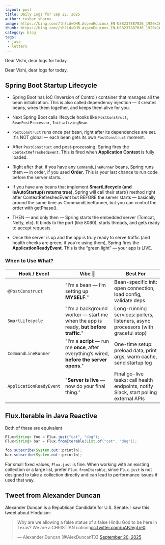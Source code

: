 ```yaml
---
layout: post
title: Daily Logs for Sep 22, 2025 
author: tushar sharma
image: https://bing.com//th?id=OHR.AspenEquinox_EN-US8237887036_1920x1080.jpg&pid=hp&w=437
thumb: https://bing.com//th?id=OHR.AspenEquinox_EN-US8237887036_1920x1080.jpg&pid=hp&w=437
category: blog
tags:
 - java
 - letters
---
```


Dear Vishi, dear logs for today.<!-- truncate_here -->

Dear Vishi, dear logs for today.

## Spring Boot Startup Lifecycle

* Spring Boot has IoC (Inversion of Control) container that manages all the bean initialization. This is also called dependency injection — it creates beans, wires them together, and keeps them alive for you.

* Next Spring Boot calls lifecycle hooks like `PostConstruct`, `BeanPostProcessor`, `InitializingBean`

* `PostConstruct` runs once per bean, right after its dependencies are set. It's NOT global — each bean gets its own `PostConstruct` moment.

* After `PostConstruct` and post-processing, Spring fires the `ContextRefreshedEvent`. This is fired when **Application Context** is fully loaded.

* Right after that, if you have any `CommandLineRunner` beans, Spring runs them — in order, if you used **Order**. This is your last chance to run code before the server starts.

* If you have any beans that implement **SmartLifecycle (and isAutoStartup() returns true)**, Spring will call their start() method right after ContextRefreshedEvent but BEFORE the server starts — basically around the same time as CommandLineRunner, but you can control the order with getPhase().

* THEN — and only then — Spring starts the embedded server (Tomcat, Netty, etc). It binds to the port (like 8080), starts threads, and gets ready to accept requests.

* Once the server is up and the app is truly ready to serve traffic (and health checks are green, if you’re using them), Spring fires the **ApplicationReadyEvent**. This is the “green light” — your app is LIVE.

### When to Use What?

| Hook / Event             | Vibe 💬                                      | Best For                                      |
|--------------------------|----------------------------------------------|-----------------------------------------------|
| `@PostConstruct`         | "I’m a bean — I’m setting up **MYSELF**."     | Bean-specific init: open connection, load config, validate deps |
| `SmartLifecycle`         | "I’m a background worker — start me when the app is ready, **but before traffic**." | Long-running services: pollers, listeners, async processors (with graceful stop) |
| `CommandLineRunner`      | "I’m a **script** — run me **once**, after everything’s wired, **before the server opens**." | One-time setup: preload data, print args, warm cache, send startup log |
| `ApplicationReadyEvent`  | "**Server is live** — now do your final thing." | Final go-live tasks: call health endpoints, notify Slack, start polling external APIs |

## Flux.Iterable in Java Reactive

Both of these are equivalent

```java
Flux<String> foo = Flux.just("cat", "dog");
Flux<String> bar = Flux.fromIterable(List.of("cat", "dog"));

foo.subscribe(System.out::println);
bar.subscribe(System.out::println);
```

For small fixed values, `Flux.just` is fine. When working with an existing collection or a large list, prefer `Flux.fromIterable`, since `Flux.just` is not designed to take a collection directly and can lead to performance issues if used that way.


## Tweet from Alexander Duncan

Alexander Duncan is a Republican Candidate for U.S. Senate. I saw this tweet about Hinduism: 

<blockquote class="twitter-tweet"><p lang="en" dir="ltr">Why are we allowing a false statue of a false Hindu God to be here in Texas? We are a CHRISTIAN nation!<a href="https://t.co/uAPJegLie0">pic.twitter.com/uAPJegLie0</a></p>&mdash; Alexander Duncan (@AlexDuncanTX) <a href="https://twitter.com/AlexDuncanTX/status/1969442156264689949?ref_src=twsrc%5Etfw">September 20, 2025</a></blockquote> <script async src="https://platform.twitter.com/widgets.js" charset="utf-8"></script> 